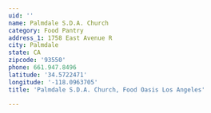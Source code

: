 ```yaml
---
uid: ''
name: Palmdale S.D.A. Church
category: Food Pantry
address_1: 1758 East Avenue R
city: Palmdale
state: CA
zipcode: '93550'
phone: 661.947.8496
latitude: '34.5722471'
longitude: '-118.0963705'
title: 'Palmdale S.D.A. Church, Food Oasis Los Angeles'

---
```


